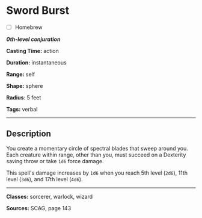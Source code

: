 # Sword Burst

- [ ] Homebrew

***0th-level conjuration***

**Casting Time:** action

**Duration:** instantaneous

**Range:** self

**Shape:** sphere

**Radius**: 5 feet

**Tags:** verbal

---

## Description
You create a momentary circle of spectral blades that sweep around you. Each creature within range, other than you, must succeed on a Dexterity saving throw or take `1d6` force damage.

This spell's damage increases by `1d6` when you reach 5th level (`2d6`), 11th level (`3d6`), and 17th level (`4d6`).

---

**Classes:** sorcerer, warlock, wizard

**Sources:** SCAG, page 143
